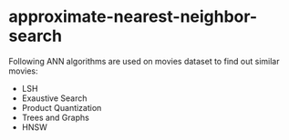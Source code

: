 # approximate-nearest-neighbor-search

Following ANN algorithms are used on movies dataset to find out similar movies:
- LSH
- Exaustive Search
- Product Quantization
- Trees and Graphs
- HNSW